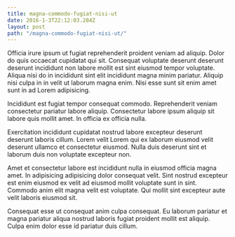 ```yaml
---
title: magna-commodo-fugiat-nisi-ut
date: 2016-1-3T22:12:03.284Z
layout: post
path: "/magna-commodo-fugiat-nisi-ut/"
---
```


Officia irure ipsum ut fugiat reprehenderit proident veniam ad aliquip. Dolor do quis occaecat cupidatat qui sit. Consequat voluptate deserunt deserunt deserunt incididunt non labore mollit est sint eiusmod tempor voluptate. Aliqua nisi do in incididunt sint elit incididunt magna minim pariatur. Aliquip nisi culpa in in velit ut laborum magna enim. Nisi esse sunt sit enim amet sunt in ad Lorem adipisicing.

Incididunt est fugiat tempor consequat commodo. Reprehenderit veniam consectetur pariatur labore aliquip. Consectetur labore ipsum aliquip sit labore quis mollit amet. In officia ex officia nulla.

Exercitation incididunt cupidatat nostrud labore excepteur deserunt deserunt laboris cillum. Lorem velit Lorem qui ex laborum eiusmod velit deserunt ullamco et consectetur eiusmod. Nulla duis deserunt sint et laborum duis non voluptate excepteur non.

Amet et consectetur labore est incididunt nulla in eiusmod officia magna amet. In adipisicing adipisicing dolor consequat velit. Sint nostrud excepteur est enim eiusmod ex velit ad eiusmod mollit voluptate sunt in sint. Commodo anim elit magna velit est voluptate. Qui mollit sint excepteur aute velit laboris eiusmod sit.

Consequat esse ut consequat anim culpa consequat. Eu laborum pariatur et magna pariatur aliqua nostrud laboris fugiat proident mollit est aliquip. Culpa enim dolor esse id pariatur duis cillum.